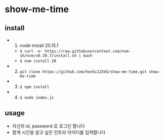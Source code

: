 # show-me-time

## install

- 1. node install 20.15.1
  - `$ curl -o- https://raw.githubusercontent.com/nvm-sh/nvm/v0.39.7/install.sh | bash`
  - `$ nvm install 20`
- 2. `git clone https://github.com/honki12345/show-me-time.git show-me-time`
- 3. `$ npm install`
- 4. `$ node index.js`
 
## usage

- 자신의 id, password 로 로그인 합니다
- 합계 시간을 알고 싶은 인트라 아이디를 입력합니다
